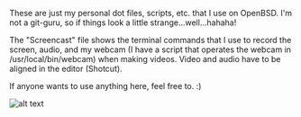 These are just my personal dot files, scripts, etc. that I use on OpenBSD. 
I'm not a git-guru, so if things look a little strange...well...hahaha!

The "Screencast" file shows the terminal commands that I use to record the screen, audio, and my webcam (I have a script that operates the webcam in /usr/local/bin/webcam) when making videos. Video and audio have to be aligned in the editor (Shotcut).

If anyone wants to use anything here, feel free to. :)

![alt text](
https://13707080-557519846114226283.preview.editmysite.com/uploads/1/3/7/0/13707080/git5_orig.png)
